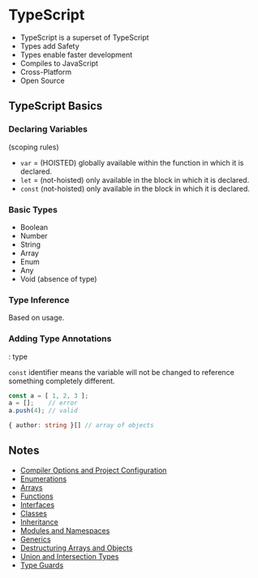 # TypeScript

* TypeScript is a superset of TypeScript
* Types add Safety
* Types enable faster development
* Compiles to JavaScript
* Cross-Platform
* Open Source

## TypeScript Basics

### Declaring Variables
(scoping rules)

* `var` = (HOISTED) globally available within the function in which it is declared.
* `let` = (not-hoisted) only available in the block in which it is declared.
* `const` (not-hoisted) only available in the block in which it is declared.

### Basic Types

* Boolean
* Number
* String
* Array
* Enum
* Any
* Void (absence of type)

### Type Inference

Based on usage.

### Adding Type Annotations

  : type

`const` identifier means the variable will not be changed to reference something completely different.

```typescript
const a = [ 1, 2, 3 ];
a = [];    // error
a.push(4); // valid

{ author: string }[] // array of objects
```

## Notes

* [Compiler Options and Project Configuration](Compiler-Options-and-Project-Configuration.md)
* [Enumerations](Enumerations.md)
* [Arrays](Arrays.md)
* [Functions](Functions.md)
* [Interfaces](Interfaces.md)
* [Classes](Classes.md)
* [Inheritance](Inheritance.md)
* [Modules and Namespaces](Modules-and-Namespaces.md)
* [Generics](Generics.md)
* [Destructuring Arrays and Objects](Destructuring-Arrays-and-Objects.md)
* [Union and Intersection Types](Union-and-Intersection-Types.md)
* [Type Guards](Type-Guards.md)